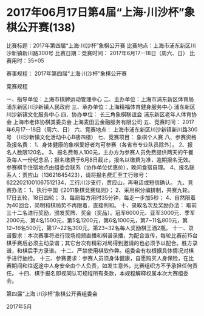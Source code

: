 # 2017年06月17日第4届“上海·川沙杯”象棋公开赛(138)

比赛标题：2017年第四届“上海·川沙杯”象棋公开赛
比赛地点：上海市浦东新区川沙新镇新川路300号
比赛日期：竞赛时间： 2017年6月17--18日（周六、日）
比赛用时：35+05


赛事规程：
2017年第四届“上海·川沙杯”象棋公开赛
 
竞赛规程
 
 
 
一、指导单位：上海市棋牌运动管理中心
二、主办单位：上海市浦东新区体育局
           浦东新区川沙新镇人民政府
三、承办单位：上海精福体育健身服务中心
浦东新区川沙新镇文化服务中心
四、协办单位： 长三角象棋联谊会
浦东新区老年人体育协会
上海市老体协棋类委员会
上海麦田云金融服务有限公司
五、竞赛时间： 2017年6月17--18日（周六、日）
六、竞赛地点： 上海市浦东新区川沙新镇新川路300号
（川沙新镇文化活动中心B楼四楼）
七、竞赛项目： 象棋个人赛
八、参赛资格及报名费： 
1、身体健康的象棋爱好者均可参赛（各省市专业队员除外）。
2、报名人数限120名。
3、报名费每人100元，主办方为参赛人员免费提供两天的午餐及每人一份纪念品；报名缴费于6月8日截止，报名以缴费为准，逾期报名无效。参赛棋手住宿地点由组委会联系（协作单位优惠价），晚间食宿自理。
4、报名联系人：贾应山（13621645423），请将报名费汇至工行账号：6222021001067512134，工行川沙支行，贾应山，再电话或短信确认。
九、竞赛办法：
1、执行中国《2011象棋竞赛规则》；
2、采用积分编排制，共赛九轮。17日五轮，18日四轮；
3、每局每方用时35分钟，每走一步加5秒；
4、自然限着为40回合，简明和棋局势不再限着，直接判和。
十、录取名次及奖励办法：
取前三十二名进行奖励，颁发奖牌、奖金（奖品）。冠军6000元、亚军3000元、季军2000元、第4名1500元，第5名1200元，第6名1000元，第7~11名800元，第12~16名500元，第17~22名300元。第23~32名每人奖励棋王酒2瓶。
十一、录谱要求：本次赛事将进行现场视频直播和棋谱录播，为配合宣传，每轮比赛前15台棋手赛后必须主动录谱；其它台次有精彩对局得到邀请的也必须予以配合。胜方录谱，和棋后手方录谱。
十二、严禁使用棋软作弊。组委会有权根据具体情况对棋手进行抽检。
十三、参赛要求：参赛人员须身体健康，自愿购买人身保险，在比赛期间和往返途中人身安全由个人负责，如发生意外，比赛组织方不予承担任何责任。
十四、棋手报名即视同认可规程所有条款，本规程解释权属本次大赛组委会。
 
 
第四届“上海·川沙杯”象棋公开赛组委会
 
2017年5月

